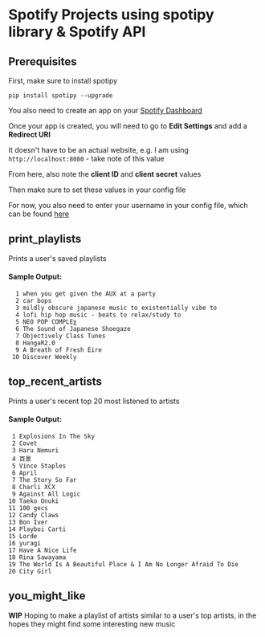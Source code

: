 # Spotify Projects using spotipy library & Spotify API

## Prerequisites
First, make sure to install spotipy

`pip install spotipy --upgrade` 

You also need to create an app on your [Spotify Dashboard](https://developer.spotify.com/dashboard)

Once your app is created, you will need to go to <b>Edit Settings</b> and add a <b>Redirect URI</b>

It doesn't have to be an actual website, e.g. I am using `http://localhost:8080` - take note of this value

From here, also note the <b>client ID</b> and <b>client secret</b> values
 
Then make sure to set these values in your config file

For now, you also need to enter your username in your config file, which can be found [here](https://www.spotify.com/account/overview/)


## print_playlists
Prints a user's saved playlists

#### Sample Output:
      1 when you get given the AUX at a party 
      2 car bops
      3 mildly obscure japanese music to existentially vibe to
      4 lofi hip hop music - beats to relax/study to
      5 NEO POP COMPLEχ
      6 The Sound of Japanese Shoegaze
      7 Objectively Class Tunes
      8 HangaR2.0
      9 A Breath of Fresh Éire
     10 Discover Weekly

## top_recent_artists
Prints a user's recent top 20 most listened to artists

#### Sample Output:
     1 Explosions In The Sky
     2 Covet
     3 Haru Nemuri
     4 百景
     5 Vince Staples
     6 April
     7 The Story So Far
     8 Charli XCX
     9 Against All Logic
    10 Taeko Onuki
    11 100 gecs
    12 Candy Claws
    13 Bon Iver
    14 Playboi Carti
    15 Lorde
    16 yuragi
    17 Have A Nice Life
    18 Rina Sawayama
    19 The World Is A Beautiful Place & I Am No Longer Afraid To Die
    20 City Girl

## you_might_like
<b>WIP</b>
Hoping to make a playlist of artists similar to a user's top artists, in the hopes they might find some interesting new music